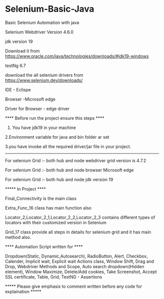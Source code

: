 # Selenium-Basic-Java

Basic Selenium Automation with java

Selenium Webdriver Version 4.6.0

jdk version 19 

Download it from https://www.oracle.com/java/technologies/downloads/#jdk19-windows

testNg 6.7

download the all selenium drivers  from https://www.selenium.dev/downloads/

IDE - Eclispe 

Browser -Microsoft edge 

Driver for Browser - edge driver

****  Before run the project ensure this steps ****

1. You have jdk19 in your machine 

2.Environment variable for java and bin folder ar set

3.you have invoke all the required driver/jar file in your project.

---------------------------------------------------------------------

For selenium Grid :- both hub and node webdriver grid version is 4.7.2

For selenium Grid :- both hub and node browser Microsoft edge 

For selenium Grid :- both hub and node jdk version 19

***** In Project ****

Final_Connectivity is the main class

Extra_Func_16 class has main function also

Locator_2,Locator_2_1,Locator_2_2,Locator_2_3 contains different types of locators with their customized version in Selenium

Grid_17 class provide all steps in details for selenium grid and it has main method also.

**** Automation Script written for ****

Dropdown(Static, Dynamic,Autosearch),
RadioButton,
Alert,
Checkbox,
Calender,
Implicit wait, Explicit wait
Actions class,
Window Shift,
Drag and Drop,
Webdriver Methods and Scope,
Auto search dropdown(Hidden element),
Window Maximize,
Delete/Add cookies,
Take Screenshot,
Accept SSL certificate,
Table,
Grid,
TestNG - Assertions 

***** Please give emphasis to comment written before any code for explaination *****


